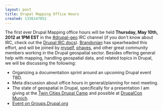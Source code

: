 ```yaml
---
layout: post
title: Drupal Mapping Office Hours
created: 1336147052
---
```


The first ever Drupal Mapping office hours will be held **Thursday, May 10th, 2012 at 1PM EST** in the [#drupal-geo](irc://irc.freenode.net/drupal-geo) IRC channel (if you don't know about IRC, check out the [Drupal IRC docs](https://drupal.org/irc)).  [Brandonian](https://drupal.org/user/77766) has spearheaded this effort, and will be joined by [myself](https://drupal.org/user/147331), [phayes](https://drupal.org/user/47098), and other great community members working in the Drupal geospatial sector.  Besides offering general help with mapping, handling geospatial data, and related topics in Drupal, we will be discussing the following:

 * Organizing a documentation sprint around an upcoming Drupal event TBD.
 * Meta discussion about office hours in general/planning for next meeting.
 * The state of geospatial in Drupal, specifically for a presentation I am giving at the [Twin Cities Drupal Camp](http://2012.tcdrupal.org/sessions/spatially-drupal-state-drupal-geocms) and possible at [DrupalCon Munich](http://munich2012.drupal.org/program/sessions/spatially-drupal).
 * [Event on Groups.Drupal.org](http://groups.drupal.org/node/228708)
